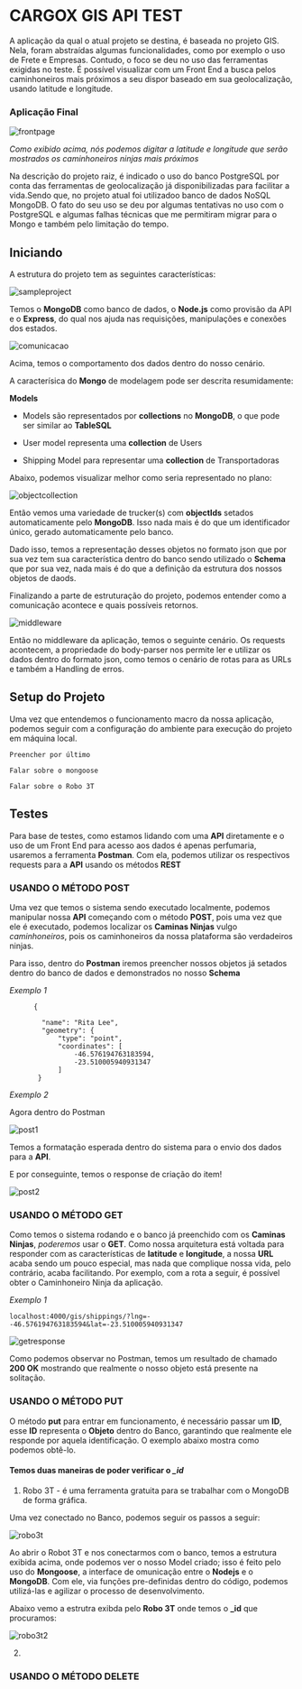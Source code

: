 # CARGOX GIS API TEST

A aplicação da qual o atual projeto se destina, é baseada no projeto GIS. Nela, foram abstraídas algumas funcionalidades, como por exemplo o uso de Frete e Empresas. Contudo, o foco se deu no uso das ferramentas exigidas no teste. É possível visualizar com um Front End a busca pelos caminhoneiros mais próximos a seu dispor baseado em sua geolocalização, usando latitude e longitude.

### Aplicação Final
![frontpage](https://user-images.githubusercontent.com/8397519/54754881-5ba8b600-4bc3-11e9-8082-fffa88b2adf4.PNG)

*Como exibido acima, nós podemos digitar a latitude e longitude que serão mostrados os caminhoneiros ninjas mais próximos*

Na descrição do projeto raiz, é indicado o uso do banco PostgreSQL por conta das ferramentas de geolocalização já disponibilizadas para facilitar a vida.Sendo que, no projeto atual foi utilizadoo banco de dados NoSQL MongoDB. O fato do seu uso se deu por algumas tentativas no uso com o PostgreSQL e algumas falhas técnicas que me permitiram migrar para o Mongo e também pelo limitação do tempo.

## Iniciando

A estrutura do projeto tem as seguintes características:

![sampleproject](https://user-images.githubusercontent.com/8397519/54755777-7a0fb100-4bc5-11e9-844d-611bb090b9ab.png)

Temos o **MongoDB** como banco de dados, o **Node.js** como provisão da API e o **Express**, do qual nos ajuda nas requisições, manipulações e conexões dos estados.

![comunicacao](https://user-images.githubusercontent.com/8397519/54755955-f0acae80-4bc5-11e9-83c9-eb50c2ad10f1.png)

Acima, temos o comportamento dos dados dentro do nosso cenário.

A caracterísica do **Mongo** de modelagem pode ser descrita resumidamente:

**Models**

- Models são representados por **collections** no **MongoDB**, o que pode ser similar ao **TableSQL**

- User model representa uma **collection** de Users

- Shipping Model para representar uma **collection** de Transportadoras

Abaixo, podemos visualizar melhor como seria representado no plano:

![objectcollection](https://user-images.githubusercontent.com/8397519/54756449-040c4980-4bc7-11e9-943b-54a36e35029f.png)

Então vemos uma variedade de trucker(s) com **objectIds** setados automaticamente pelo **MongoDB**. Isso nada mais é do que um identificador único, gerado automaticamente pelo banco.

Dado isso, temos a representação desses objetos no formato json que por sua vez tem sua característica dentro do banco sendo utilizado o **Schema** que por sua vez, nada mais é do que a definição da estrutura dos nossos objetos de daods.

Finalizando a parte de estruturação do projeto, podemos entender como a comunicação acontece e quais possíveis retornos.

![middleware](https://user-images.githubusercontent.com/8397519/54757015-20f54c80-4bc8-11e9-90d8-0560e6f91e92.png)

Então no middleware da aplicação, temos o seguinte cenário. Os requests acontecem, a propriedade do body-parser nos permite ler e utilizar os dados dentro do formato json, como temos o cenário de rotas para as URLs e também a Handling de erros.

## Setup do Projeto

Uma vez que entendemos o funcionamento macro da nossa aplicação, podemos seguir com a configuração do ambiente para execução do projeto em máquina local.

````
Preencher por último
````

```
Falar sobre o mongoose
```

```
Falar sobre o Robo 3T
```

## Testes
Para base de testes, como estamos lidando com uma **API** diretamente e o uso de um Front End para acesso aos dados é apenas perfumaria, usaremos a ferramenta **Postman**. Com ela, podemos utilizar os respectivos requests para a **API** usando os métodos **REST**


### USANDO O MÉTODO POST

Uma vez que temos o sistema sendo executado localmente, podemos manipular nossa **API** começando com o método **POST**, pois uma vez que ele é executado, podemos localizar os **Caminas Ninjas** vulgo *caminhoneiros*, pois os caminhoneiros da nossa plataforma são verdadeiros ninjas.

Para isso, dentro do **Postman** iremos preencher nossos objetos já setados dentro do banco de dados e demonstrados no nosso **Schema**

*Exemplo 1*
``` 
      {
        
        "name": "Rita Lee",
        "geometry": {
            "type": "point",
            "coordinates": [
                -46.576194763183594,
                -23.510005940931347
            ]
       }
```

*Exemplo 2*

Agora dentro do Postman

![post1](https://user-images.githubusercontent.com/8397519/54774156-d71d5e00-4be9-11e9-9dfb-02bf02d8479f.PNG)

Temos a formatação esperada dentro do sistema para o envio dos dados para a **API**.

E por conseguinte, temos o response de criação do item!

![post2](https://user-images.githubusercontent.com/8397519/54774271-177cdc00-4bea-11e9-8cfd-d20f1ab386c3.PNG)

### USANDO O MÉTODO GET

Como temos o sistema rodando e o banco já preenchido com os **Caminas Ninjas**, *poderemos* usar o **GET**. Como nossa arquitetura está voltada para responder com as características de **latitude** e **longitude**, a nossa **URL** acaba sendo um pouco especial, mas nada que complique nossa vida, pelo contrário, acaba facilitando.
Por exemplo, com a rota a seguir, é possível obter o Caminhoneiro Ninja da aplicação.

*Exemplo 1*

````
localhost:4000/gis/shippings/?lng=--46.576194763183594&lat=-23.510005940931347
````

![getresponse](https://user-images.githubusercontent.com/8397519/54773112-a3413900-4be7-11e9-87f1-6f027e732e58.PNG)

Como podemos observar no Postman, temos um resultado de chamado **200 OK** mostrando que realmente o nosso objeto está presente na solitação.

### USANDO O MÉTODO PUT
O método **put** para entrar em funcionamento, é necessário passar um **ID**, esse **ID** representa o **Objeto** dentro do Banco, garantindo que realmente ele responde por aquela identificação. O exemplo abaixo mostra como podemos obtê-lo.

#### Temos duas maneiras de poder verificar o *_id*

1. Robo 3T - é uma ferramenta gratuita para se trabalhar com o MongoDB de forma gráfica.

Uma vez conectado no Banco, podemos seguir os passos a seguir:

![robo3t](https://user-images.githubusercontent.com/8397519/54780339-3bdfb500-4bf8-11e9-8ec3-2137a3334eef.PNG)

Ao abrir o Robot 3T e nos conectarmos com o banco, temos a estrutura exibida acima, onde podemos ver o nosso Model criado; isso é feito pelo uso do **Mongoose**, a interface de omunicação entre o **Nodejs** e o **MongoDB**. Com ele, via funções pre-definidas dentro do código, podemos utilizá-las e agilizar o processo de desenvolvimento.

Abaixo vemo a estrutra exibda pelo **Robo 3T** onde temos o **_id** que procuramos:

![robo3t2](https://user-images.githubusercontent.com/8397519/54780347-400bd280-4bf8-11e9-8303-67e33667a506.PNG)

2. 

### USANDO O MÉTODO DELETE

